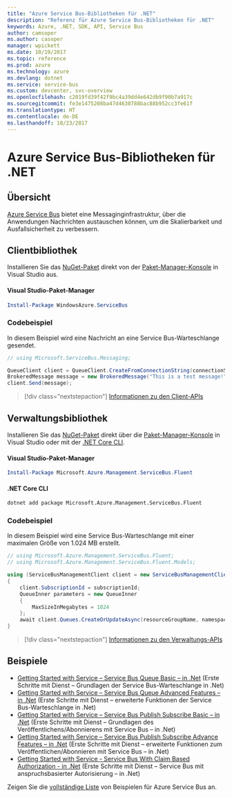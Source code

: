 ```yaml
---
title: "Azure Service Bus-Bibliotheken für .NET"
description: "Referenz für Azure Service Bus-Bibliotheken für .NET"
keywords: Azure, .NET, SDK, API, Service Bus
author: camsoper
ms.author: casoper
manager: wpickett
ms.date: 10/19/2017
ms.topic: reference
ms.prod: azure
ms.technology: azure
ms.devlang: dotnet
ms.service: service-bus
ms.custom: devcenter, svc-overview
ms.openlocfilehash: c2019fd39f42f9bc4a39dd4e642db9f90b7a917c
ms.sourcegitcommit: fe3e1475208ba47d4630788bac88b952cc3fe61f
ms.translationtype: HT
ms.contentlocale: de-DE
ms.lasthandoff: 10/23/2017
---
```

# <a name="azure-service-bus-libraries-for-net"></a>Azure Service Bus-Bibliotheken für .NET

## <a name="overview"></a>Übersicht

[Azure Service Bus](https://docs.microsoft.com/azure/service-bus-messaging/service-bus-messaging-overview) bietet eine Messaginginfrastruktur, über die Anwendungen Nachrichten austauschen können, um die Skalierbarkeit und Ausfallsicherheit zu verbessern.

## <a name="client-library"></a>Clientbibliothek

Installieren Sie das [NuGet-Paket](https://www.nuget.org/packages/WindowsAzure.ServiceBus) direkt von der [Paket-Manager-Konsole][PackageManager] in Visual Studio aus.

#### <a name="visual-studio-package-manager"></a>Visual Studio-Paket-Manager

```powershell
Install-Package WindowsAzure.ServiceBus
```

### <a name="code-example"></a>Codebeispiel

In diesem Beispiel wird eine Nachricht an eine Service Bus-Warteschlange gesendet.

```csharp
// using Microsoft.ServiceBus.Messaging;

QueueClient client = QueueClient.CreateFromConnectionString(connectionString, queueName);
BrokeredMessage message = new BrokeredMessage("This is a test message!");
client.Send(message);
```

> [!div class="nextstepaction"]
> [Informationen zu den Client-APIs](/dotnet/api/overview/azure/servicebus/client)


## <a name="management-library"></a>Verwaltungsbibliothek

Installieren Sie das [NuGet-Paket](https://www.nuget.org/packages/Microsoft.Azure.Management.ServiceBus.Fluent) direkt über die [Paket-Manager-Konsole][PackageManager] in Visual Studio oder mit der [.NET Core CLI][DotNetCLI].

#### <a name="visual-studio-package-manager"></a>Visual Studio-Paket-Manager

```powershell
Install-Package Microsoft.Azure.Management.ServiceBus.Fluent
```

#### <a name="net-core-cli"></a>.NET Core CLI

```bash
dotnet add package Microsoft.Azure.Management.ServiceBus.Fluent
```

### <a name="code-example"></a>Codebeispiel

In diesem Beispiel wird eine Service Bus-Warteschlange mit einer maximalen Größe von 1.024 MB erstellt.

```csharp
// using Microsoft.Azure.Management.ServiceBus.Fluent;
// using Microsoft.Azure.Management.ServiceBus.Fluent.Models;

using (ServiceBusManagementClient client = new ServiceBusManagementClient(credentials))
{
    client.SubscriptionId = subscriptionId;
    QueueInner parameters = new QueueInner
    {
        MaxSizeInMegabytes = 1024
    };
    await client.Queues.CreateOrUpdateAsync(resourceGroupName, namespaceName, queueName, parameters);
}
```

> [!div class="nextstepaction"]
> [Informationen zu den Verwaltungs-APIs](/dotnet/api/overview/azure/servicebus/management)

## <a name="samples"></a>Beispiele

- [Getting Started with Service – Service Bus Queue Basic – in .Net](https://azure.microsoft.com/resources/samples/service-bus-dotnet-manage-queue-with-basic-features/) (Erste Schritte mit Dienst – Grundlagen der Service Bus-Warteschlange in .Net)
- [Getting Started with Service – Service Bus Queue Advanced Features – in .Net](https://azure.microsoft.com/resources/samples/service-bus-dotnet-manage-queue-with-advanced-features/) (Erste Schritte mit Dienst – erweiterte Funktionen der Service Bus-Warteschlange in .Net)
- [Getting Started with Service – Service Bus Publish Subscribe Basic – in .Net](https://azure.microsoft.com/resources/samples/service-bus-dotnet-manage-publish-subscribe-with-basic-features/) (Erste Schritte mit Dienst – Grundlagen des Veröffentlichens/Abonnierens mit Service Bus – in .Net)
- [Getting Started with Service – Service Bus Publish Subscribe Advance Features – in .Net](https://azure.microsoft.com/resources/samples/service-bus-dotnet-manage-publish-subscribe-with-advanced-features/) (Erste Schritte mit Dienst – erweiterte Funktionen zum Veröffentlichen/Abonnieren mit Service Bus – in .Net)
- [Getting Started with Service - Service Bus With Claim Based Authorization - in .Net](https://azure.microsoft.com/resources/samples/service-bus-dotnet-manage-with-claims-based-authorization/) (Erste Schritte mit Dienst – Service Bus mit anspruchsbasierter Autorisierung – in .Net)

Zeigen Sie die [vollständige Liste](https://azure.microsoft.com/resources/samples/?term=service+bus) von Beispielen für Azure Service Bus an.


[PackageManager]: https://docs.microsoft.com/nuget/tools/package-manager-console
[DotNetCLI]: https://docs.microsoft.com/dotnet/core/tools/dotnet-add-package
